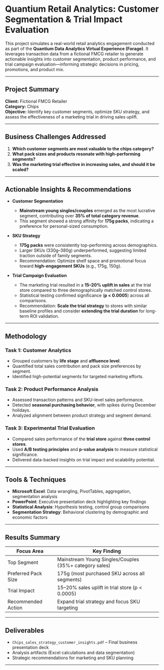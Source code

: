 # Quantium Retail Analytics: Customer Segmentation & Trial Impact Evaluation

This project simulates a real-world retail analytics engagement conducted as part of the **Quantium Data Analytics Virtual Experience (Forage)**. It leverages transaction data from a fictional FMCG retailer to generate actionable insights into customer segmentation, product performance, and trial campaign evaluation—informing strategic decisions in pricing, promotions, and product mix.

---

##  Project Summary

**Client:** Fictional FMCG Retailer  
**Category:** Chips  
**Objective:** Identify key customer segments, optimize SKU strategy, and assess the effectiveness of a marketing trial in driving sales uplift.

---

##  Business Challenges Addressed

1. **Which customer segments are most valuable to the chips category?**
2. **What pack sizes and products resonate with high-performing segments?**
3. **Was the marketing trial effective in increasing sales, and should it be scaled?**

---

##  Actionable Insights & Recommendations

- **Customer Segmentation**
  - **Mainstream young singles/couples** emerged as the most lucrative segment, contributing over **35% of total category revenue**.
  - This segment showed a strong affinity for **175g packs**, indicating a preference for personal-sized consumption.

- **SKU Strategy**
  - **175g packs** were consistently top-performing across demographics.
  - Larger SKUs (330g–380g) underperformed, suggesting limited traction outside of family segments.
  - Recommendation: Optimize shelf space and promotional focus toward **high-engagement SKUs** (e.g., 175g, 150g).

- **Trial Campaign Evaluation**
  - The marketing trial resulted in a **15–20% uplift in sales** at the trial store compared to three demographically matched control stores.
  - Statistical testing confirmed significance (**p < 0.0005**) across all comparisons.
  - Recommendation: **Scale the trial strategy** to stores with similar baseline profiles and consider **extending the trial duration** for long-term ROI validation.

---

##  Methodology

###  Task 1: Customer Analytics
- Grouped customers by **life stage** and **affluence level**.
- Quantified total sales contribution and pack size preferences by segment.
- Identified high-potential segments for targeted marketing efforts.

###  Task 2: Product Performance Analysis
- Assessed transaction patterns and SKU-level sales performance.
- Detected **seasonal purchasing behavior**, with spikes during December holidays.
- Analyzed alignment between product strategy and segment demand.

###  Task 3: Experimental Trial Evaluation
- Compared sales performance of the **trial store** against **three control stores**.
- Used **A/B testing principles** and **p-value analysis** to measure statistical significance.
- Delivered data-backed insights on trial impact and scalability potential.

---

##  Tools & Techniques

- **Microsoft Excel**: Data wrangling, PivotTables, aggregation, segmentation analysis
- **PowerPoint**: Executive presentation deck highlighting key findings
- **Statistical Analysis**: Hypothesis testing, control group comparisons
- **Segmentation Strategy**: Behavioral clustering by demographic and economic factors

---

##  Results Summary

| Focus Area           | Key Finding                                               |
|----------------------|-----------------------------------------------------------|
| Top Segment          | Mainstream Young Singles/Couples (35%+ category sales)    |
| Preferred Pack Size  | 175g (most purchased SKU across all segments)             |
| Trial Impact         | 15–20% sales uplift in trial store (p < 0.0005)           |
| Recommended Action   | Expand trial strategy and focus SKU targeting             |

---

##  Deliverables

-  `Chips_sales_strategy_customer_insights.pdf` – Final business presentation deck
-   Analysis artifacts (Excel calculations and data segmentation)
-   Strategic recommendations for marketing and SKU planning

---

